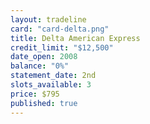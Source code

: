 ```yaml
---
layout: tradeline
card: "card-delta.png"
title: Delta American Express
credit_limit: "$12,500"
date_open: 2008
balance: "0%"
statement_date: 2nd
slots_available: 3
price: $795
published: true
---
```



